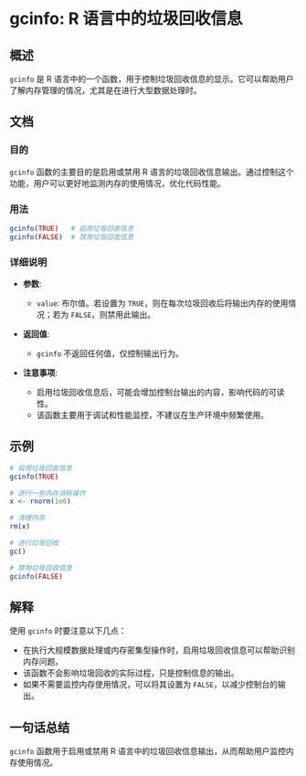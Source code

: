 <!--
Meta Description: # gcinfo: R 语言中的垃圾回收信息 ## 概述 `gcinfo` 是 R 语言中的一个函数，用于控制垃圾回收信息的显示。它可以帮助用户了解内存管理的情况，尤其是在进行大型数据处理时。 ## 文档 ### 目的 `gcinfo` 函数的主要目的是启用或禁用 R 语言的垃圾回收信息输出。通过控...
Meta Keywords: gcinfo, false, true, 启用垃圾回收信息, 禁用垃圾回收信息
-->

# gcinfo: R 语言中的垃圾回收信息

## 概述
`gcinfo` 是 R 语言中的一个函数，用于控制垃圾回收信息的显示。它可以帮助用户了解内存管理的情况，尤其是在进行大型数据处理时。

## 文档
### 目的
`gcinfo` 函数的主要目的是启用或禁用 R 语言的垃圾回收信息输出。通过控制这个功能，用户可以更好地监测内存的使用情况，优化代码性能。

### 用法
```R
gcinfo(TRUE)   # 启用垃圾回收信息
gcinfo(FALSE)  # 禁用垃圾回收信息
```

### 详细说明
- **参数**: 
  - `value`: 布尔值。若设置为 `TRUE`，则在每次垃圾回收后将输出内存的使用情况；若为 `FALSE`，则禁用此输出。
  
- **返回值**: 
  - `gcinfo` 不返回任何值，仅控制输出行为。

- **注意事项**: 
  - 启用垃圾回收信息后，可能会增加控制台输出的内容，影响代码的可读性。
  - 该函数主要用于调试和性能监控，不建议在生产环境中频繁使用。

## 示例
```R
# 启用垃圾回收信息
gcinfo(TRUE)

# 进行一些内存消耗操作
x <- rnorm(1e6)

# 清理内存
rm(x)

# 进行垃圾回收
gc()

# 禁用垃圾回收信息
gcinfo(FALSE)
```

## 解释
使用 `gcinfo` 时要注意以下几点：
- 在执行大规模数据处理或内存密集型操作时，启用垃圾回收信息可以帮助识别内存问题。
- 该函数不会影响垃圾回收的实际过程，只是控制信息的输出。
- 如果不需要监控内存使用情况，可以将其设置为 `FALSE`，以减少控制台的输出。

## 一句话总结
`gcinfo` 函数用于启用或禁用 R 语言中的垃圾回收信息输出，从而帮助用户监控内存使用情况。